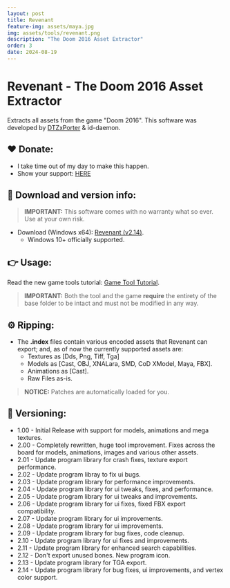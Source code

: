 ```yaml
---
layout: post
title: Revenant
feature-img: assets/maya.jpg
img: assets/tools/revenant.png
description: "The Doom 2016 Asset Extractor"
order: 3
date: 2024-08-19
---
```


# Revenant - The Doom 2016 Asset Extractor
Extracts all assets from the game "Doom 2016". This software was developed by [DTZxPorter](https://twitter.com/dtzxporter) & id-daemon.

## ❤️ Donate:
- I take time out of my day to make this happen.
- Show your support: [HERE](https://dtzxporter.com/donate)

## 💾 Download and version info:

> **IMPORTANT:** This software comes with no warranty what so ever. Use at your own risk.

- Download (Windows x64): [Revenant (v2.14)](https://mega.nz/file/RBp0xLhQ#Go4_7yjp8jrfFEj7f1iGxb8rE8TrsmxeWWZBSMlbk-I).
  - Windows 10+ officially supported.

## 👉 Usage:
Read the new game tools tutorial: [Game Tool Tutorial](https://dtzxporter.com/game-tools-tutorial).

> **IMPORTANT:** Both the tool and the game **require** the entirety of the base folder to be intact and must not be modified in any way.

## ⚙️ Ripping:
- The **.index** files contain various encoded assets that Revenant can export; and, as of now the currently supported assets are:
  - Textures as [Dds, Png, Tiff, Tga]
  - Models as [Cast, OBJ, XNALara, SMD, CoD XModel, Maya, FBX].
  - Animations as [Cast].
  - Raw Files as-is.

> **NOTICE:** Patches are automatically loaded for you.

## 📌 Versioning:
- 1.00 - Initial Release with support for models, animations and mega textures.
- 2.00 - Completely rewritten, huge tool improvement. Fixes across the board for models, animations, images and various other assets.
- 2.01 - Update program library for crash fixes, texture export performance.
- 2.02 - Update program libray to fix ui bugs.
- 2.03 - Update program library for performance improvements.
- 2.04 - Update program library for ui tweaks, fixes, and performance.
- 2.05 - Update program library for ui tweaks and improvements.
- 2.06 - Update program library for ui fixes, fixed FBX export compatibility.
- 2.07 - Update program library for ui improvements.
- 2.08 - Update program library for ui improvements.
- 2.09 - Update program library for bug fixes, code cleanup.
- 2.10 - Update program library for ui fixes and improvements.
- 2.11 - Update program library for enhanced search capabilities.
- 2.12 - Don't export unused bones. New program icon.
- 2.13 - Update program library for TGA export.
- 2.14 - Update program library for bug fixes, ui improvements, and vertex color support.